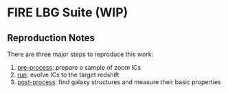 # FIRE LBG Suite (WIP)

## Reproduction Notes

There are three major steps to reproduce this work:
1. [pre-process](pre-process/): prepare a sample of zoom ICs
2. [run](run/): evolve ICs to the target redshift
3. [post-process](post-process/): find galaxy structures and measure their basic properties
